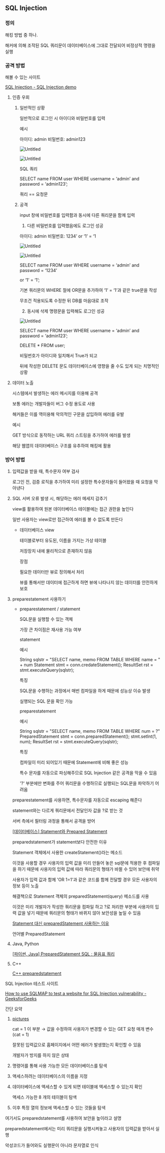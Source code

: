 ## SQL Injection

### 정의

해킹 방법 중 하나.

해커에 의해 조작된 SQL 쿼리문이 데이터베이스에 그대로 전달되어 비정상적 명령을 실행

### 공격 방법

해볼 수 있는 사이트

[SQL Injection - SQL Injection demo](https://www.codingame.com/playgrounds/154/sql-injection-demo/sql-injection)

1. 인증 우회
   
   1. 일반적인 상황
      
      일반적으로 로그인 시 아이디와 비밀번호를 입력
      
      예시
      
      아이디: admin 비밀번호: admin123
      
      ![Untitled](https://prod-files-secure.s3.us-west-2.amazonaws.com/508e4892-0806-4de8-bdcd-6846439ea664/c2651edd-7ed2-4b31-9f2e-b4442053eafc/Untitled.png)
      
      ![Untitled](https://prod-files-secure.s3.us-west-2.amazonaws.com/508e4892-0806-4de8-bdcd-6846439ea664/00721e1b-4506-4092-861f-ef07970054fa/Untitled.png)
      
      SQL 쿼리
      
      SELECT name FROM user WHERE username = ‘admin’ and password = ‘admin123’;
      
      쿼리 == 요청문
   
   2. 공격
      
      input 창에 비밀번호를 입력함과 동시에 다른 쿼리문을 함께 입력
      
      1. 다른 비밀번호를 입력했음에도 로그인 성공
      
      아이디: admin 비밀번호: 1234’ or ‘1’ = ‘1
      
      ![Untitled](https://prod-files-secure.s3.us-west-2.amazonaws.com/508e4892-0806-4de8-bdcd-6846439ea664/f53bdd8c-de17-4739-90ce-d53b9751a294/Untitled.png)
      
      ![Untitled](https://prod-files-secure.s3.us-west-2.amazonaws.com/508e4892-0806-4de8-bdcd-6846439ea664/2af9ce8e-ba18-4e4d-9ffc-1c5d6e2607c1/Untitled.png)
      
      SELECT name FROM user WHERE username = ‘admin’ and password = ‘1234’
      
      or ‘1’ = ‘1’;
      
      기본 쿼리문의 WHERE 절에 OR문을 추가하여 ‘1’ = ‘1’과 같은 true문을 작성
      
      무조건 적용되도록 수정한 뒤 DB를 마음대로 조작
      
      2. 동시에 삭제 명령문을 입력해도 로그인 성공
      
      ![Untitled](https://prod-files-secure.s3.us-west-2.amazonaws.com/508e4892-0806-4de8-bdcd-6846439ea664/150de45a-07e3-45d4-afca-93b003dfda4e/Untitled.png)
      
      SELECT name FROM user WHERE username = ‘admin’ and password = ‘admin123’;
      
      DELETE * FROM user;
      
      비밀번호가 아이디와 일치해서 True가 되고
      
      뒤에 작성한 DELETE 문도 데이터베이스에 영향을 줄 수도 있게 되는 치명적인 상황

2. 데이터 노출
   
   시스템에서 발생하는 에러 메시지를 이용해 공격
   
   보통 에러는 개발자들이 버그 수정 용도로 사용
   
   해커들은 이를 역이용해 악의적인 구문을 삽입하여 에러를 유발
   
   예시
   
   GET 방식으로 동작하는 URL 쿼리 스트링을 추가하여 에러를 발생
   
   해당 웹앱의 데이터베이스 구조를 유추하여 해킹에 활용

### 방어 방법

1. 입력값을 받을 때, 특수문자 여부 검사
   
   로그인 전, 검증 로직을 추가하여 미리 설정한 특수문자들이 들어왔을 때 요청을 막아낸다

2. SQL 서버 오류 발생 시, 해당하는 에러 메세지 감추기
   
   view를 활용하여 원본 데이터베이스 테이블에는 접근 권한을 높인다
   
   일반 사용자는 view로만 접근하여 에러를 볼 수 없도록 만든다
   
   - 데이터베이스 view
     
     테이블로부터 유도된, 이름을 가지는 가상 테이블
     
     저장장치 내에 물리적으로 존재하지 않음
     
     장점
     
     필요한 데이터만 뷰로 정의해서 처리
     
     뷰를 통해서만 데이터에 접근하게 하면 뷰에 나타나지 않는 데이터를 안전하게 보호

3. preparestatement 사용하기
   
   - preparestatement / statement
     
     SQL문을 실행할 수 있는 객체
     
     가장 큰 차이점은 재사용 가능 여부
     
     statement
     
     예시
     
     String sqlstr = "SELECT name, memo FROM TABLE WHERE name = " + num
     Statement stmt = conn.credateStatement();
     ResultSet rst = stmt.executeQuery(sqlstr);
     
     특징
     
     SQL문을 수행하는 과정에서 매번 컴파일을 하게 때문에 성능상 이슈 발생
     
     실행되는 SQL 문을 확인 가능
     
     preparestatement
     
     예시
     
     String sqlstr = "SELECT name, memo FROM TABLE WHERE num = ?"
     PreparedStatement stmt = conn.preparedStatement();
     stmt.setInt(1, num);
     ResultSet rst = stmt.executeQuery(sqlstr);
     
     특징
     
     컴파일이 미리 되어있기 때문에 Statement에 비해 좋은 성능
     
     특수 문자를 자동으로 파싱해주므로 SQL Injection 같은 공격을 막을 수 있음
     
     '?' 부분에만 변화를 주어 쿼리문을 수행하므로 실행되는 SQL문을 파악하기 어려움
   
   preparestatement를 사용하면, 특수문자를 자동으로 escaping 해준다
   
   statement와는 다르게 쿼리문에서 전달인자 값을 ?로 받는 것
   
   서버 측에서 필터링 과정을 통해서 공격을 방어
   
   [[데이터베이스] Statement와 Prepared Statement](https://dheldh77.tistory.com/entry/%EB%8D%B0%EC%9D%B4%ED%84%B0%EB%B2%A0%EC%9D%B4%EC%8A%A4-Statement%EC%99%80-Prepared-Statement)
   
   preparedstatement가 statement보다 안전한 이유
   
   Statement 객체에서 사용한 createStatement()라는 메소드
   
   이것을 사용할 경우 사용자의 입력 값을 미리 만들어 놓은 sql문에 적용한 후 컴파일을 하기 때문에 사용자의 입력 값에 따라 쿼리문의 형태가 바뀔 수 있어 보안에 취약
   
   사용자가 입력 값과 함께 'OR 1=1'과 같은 코드를 함께 전달할 경우 모든 사용자의 정보 등이 노출
   
   해결책으로 Statement 객체의 preparedStatement(query) 메소드를 사용
   
   이것은 미리 개발자가 작성한 쿼리문을 컴파일 하고 ?로 처리한 부분에 사용자의 입력 값을 넣기 때문에 쿼리문의 형태가 바뀌지 않아 보안성을 높일 수 있음
   
   [Statement 대신 preparedStatement 사용하는 이유](https://oper6210.tistory.com/157)
   
   언어별 PreparedStatement

4. Java, Python
   
   [[파이썬, Java] PreparedStatement SQL : 물음표 쿼리](https://knlg.tistory.com/entry/%ED%8C%8C%EC%9D%B4%EC%8D%AC-Java-PreparedStatement-SQL-%EB%AC%BC%EC%9D%8C%ED%91%9C-%EC%BF%BC%EB%A6%AC)

5. C++
   
   [C++ preparedstatement](https://stackoverflow.com/questions/43015671/c-preparedstatement)

SQL Injection 테스트 사이트

[How to use SQLMAP to test a website for SQL Injection vulnerability - GeeksforGeeks](https://www.geeksforgeeks.org/use-sqlmap-test-website-sql-injection-vulnerability/)

간단 요약

1. [pictures](http://testphp.vulnweb.com/listproducts.php?cat=1)
   
   cat = 1 이 부분 → 값을 수정하여 사용자가 변경할 수 있는 GET 요청 매개 변수(cat = 1)
   
   잘못된 입력값으로 홈페이지에서 어떤 에러가 발생했는지 확인할 수 있음
   
   개발자가 방지를 하지 않은 상태

2. 명령어를 통해 사용 가능한 모든 데이터베이스를 탐색

3. 액세스하려는 데이터베이스의 이름을 지정

4. 데이터베이스에 액세스할 수 있게 되면 테이블에 액세스할 수 있는지 확인
   
   액세스 가능한 8 개의 테이블이 탐색

5. 이후 특정 열의 정보에 액세스할 수 있는 것들을 탐색

여기서도 preparedstatement를 사용하여 보안을 높이라고 설명

preparedstatement에서는 미리 쿼리문을 실행시켜놓고 사용자의 입력값을 받아서 실행

악성코드가 들어와도 실행문이 아니라 문자열로 인식
